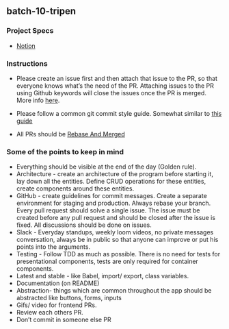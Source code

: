 
## batch-10-tripen
	
### Project Specs
- [Notion](https://www.notion.so/Batch-10-specs-d18972b6307b405380a294896f2b0899)

### Instructions
- Please create an issue first and then attach that issue to the PR, so that everyone knows what’s the need of the PR. Attaching issues to the PR using Github keywords will close the issues once the PR is merged. More info [here]((https://help.github.com/en/articles/closing-issues-using-keywords)).

- Please follow a common git commit style guide. Somewhat similar to [this guide](https://udacity.github.io/git-styleguide/)

- All PRs should be [Rebase And Merged](https://help.github.com/en/articles/about-pull-request-merges#rebase-and-merge-your-pull-request-commits)

### Some of the points to keep in mind
- Everything should be visible at the end of the day (Golden rule).
- Architecture - create an architecture of the program before starting it, lay down all the entities. Define CRUD operations for these entities, create components around these entities.
- GitHub - create guidelines for commit messages. Create a separate environment for staging and production. Always rebase your branch. Every pull request should solve a single issue. The issue must be created before any pull request and should be closed after the issue is fixed. All discussions should be done on issues.
- Slack - Everyday standups, weekly loom videos, no private messages conversation, always be in public so that anyone can improve or put his points into the arguments.
- Testing - Follow TDD as much as possible. There is no need for tests for presentational components, tests are only required for container components.
- Latest and stable - like Babel, import/ export, class variables.
- Documentation (on README)
- Abstraction- things which are common throughout the app should be abstracted like buttons, forms, inputs
- Gifs/ video for frontend PRs.
- Review each others PR.
- Don’t commit in someone else PR
  
